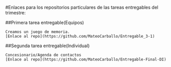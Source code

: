 #Enlaces para los repositorios particulares de las tareas entregables del trimestre:

##Primera tarea entregable(Equipos)

	Creamos un juego de memoria.
	[Enlace al repo](https://github.com/MateoCarballo/Entregable_3-1)

##Segunda tarea entregable(Individual)

	Concesionario/Agenda de contactos
	[Enlace al repo](https://github.com/MateoCarballo/Entregable-Final-DI)